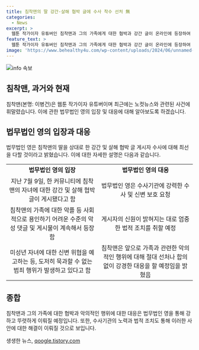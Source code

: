 ```yaml
---
title: 침착맨의 딸 강간·살해 협박 글에 수사 착수 선처 無
categories:
  - News
excerpt: >
  웹툰 작가이자 유튜버인 침착맨과 그의 가족에게 대한 협박과 강간 글이 온라인에 등장하여 수사가 진행 중이다. 침착맨은 법률대리인을 통해 신속하고 강력한 대응을 요청했으며, 가족에 대한 악성 댓글과 게시물이 계속해서 등장했다고 전했다. 또한, 앞으로 가족과 관련된 악의적인 행위에 대해 강력한 대응을 할 것이라고 밝혔다.
feature_text: >
  웹툰 작가이자 유튜버인 침착맨과 그의 가족에게 대한 협박과 강간 글이 온라인에 등장하여 수사가 진행 중이다. 침착맨은 법률대리인을 통해 신속하고 강력한 대응을 요청했으며, 가족에 대한 악성 댓글과 게시물이 계속해서 등장했다고 전했다. 또한, 앞으로 가족과 관련된 악의적인 행위에 대해 강력한 대응을 할 것이라고 밝혔다.
image: 'https://www.behealthy4u.com/wp-content/uploads/2024/06/unnamed-file.png'
---
```


<p><img src="https://www.behealthy4u.com/wp-content/uploads/2024/06/unnamed-file.png" alt="info 속보" /></p>

<h2 data-ke-size="size26">침착맨, 과거와 현재</h2>

<p data-ke-size="size16">침착맨(본명: 이병건)은 웹툰 작가이자 유튜버이며 최근에는 노컷뉴스와 관련된 사건에 휘말렸습니다. 이에 관한 법무법인 영의 입장 및 대응에 대해 알아보도록 하겠습니다.</p>

<h2 data-ke-size="size26">법무법인 영의 입장과 대응</h2>

<p data-ke-size="size16">법무법인 영은 침착맨의 딸을 상대로 한 강간 및 살해 협박 글 게시자 수사에 대해 최선을 다할 것이라고 밝혔습니다. 이에 대한 자세한 설명은 다음과 같습니다.</p>

<table>
  <tr>
    <td style="text-align: center; height: 17px;"><b>법무법인 영의 입장</b></td>
    <td style="text-align: center; height: 17px;"><b>법무법인 영의 대응</b></td>
  </tr>
  <tr>
    <td style="text-align: center; height: 17px;">지난 7월 9일, 한 커뮤니티에 침착맨의 자녀에 대한 강간 및 살해 협박 글이 게시됐다고 함</td>
    <td style="text-align: center; height: 17px;">법무법인 영은 수사기관에 강력한 수사 및 신변 보호 요청</td>
  </tr>
  <tr>
    <td style="text-align: center; height: 17px;">침착맨의 가족에 대한 악플 등 사회적으로 용인하기 어려운 수준의 악성 댓글 및 게시물이 계속해서 등장함</td>
    <td style="text-align: center; height: 17px;">게시자의 신원이 밝혀지는 대로 엄중한 법적 조치를 취할 예정</td>
  </tr>
  <tr>
    <td style="text-align: center;">미성년 자녀에 대한 신변 위협을 예고하는 등, 도저히 묵과할 수 없는 범죄 행위가 발생하고 있다고 함</td>
    <td style="text-align: center;">침착맨은 앞으로 가족과 관련한 악의적인 행위에 대해 절대 선처나 합의 없이 강경한 대응을 할 예정임을 밝혔음</td>
  </tr>
</table>

<h2 data-ke-size="size26">종합</h2>

<p data-ke-size="size16">침착맨과 그의 가족에 대한 협박과 악의적인 행위에 대한 대응은 법무법인 영을 통해 강하고 뚜렷하게 이뤄질 예정입니다. 또한, 수사기관의 노력과 법적 조치도 통해 이러한 사안에 대한 해결이 이뤄질 것으로 보입니다.</p>
생생한 뉴스, <a href="https://qoogle.tistory.com" rel="dofollow">qoogle.tistory.com</a>


